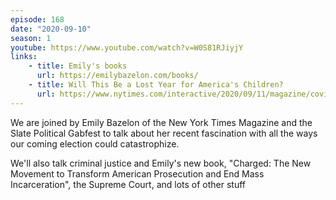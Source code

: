 ```yaml
---
episode: 168
date: "2020-09-10"
season: 1
youtube: https://www.youtube.com/watch?v=W0S81RJiyjY
links:
    - title: Emily's books
      url: https://emilybazelon.com/books/
    - title: Will This Be a Lost Year for America's Children?
      url: https://www.nytimes.com/interactive/2020/09/11/magazine/covid-school-reopenings.html
---
```

We are joined by Emily Bazelon of the New York Times Magazine and the Slate
Political Gabfest to talk about her recent fascination with all the ways our
coming election could catastrophize.

We'll also talk criminal justice and Emily's new book, "Charged: The New
Movement to Transform American Prosecution and End Mass Incarceration", the
Supreme Court, and lots of other stuff
